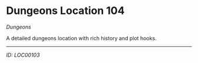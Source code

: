 # Dungeons Location 104

*Dungeons*

A detailed dungeons location with rich history and plot hooks.

---
*ID: LOC00103*